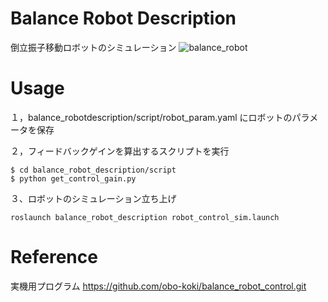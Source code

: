 # Balance Robot Description
倒立振子移動ロボットのシミュレーション
![balance_robot](https://user-images.githubusercontent.com/60743930/104920146-b5a27e80-59da-11eb-8a1b-30fabd63d69b.png)

# Usage

１，balance_robotdescription/script/robot_param.yaml にロボットのパラメータを保存

２，フィードバックゲインを算出するスクリプトを実行
```
$ cd balance_robot_description/script
$ python get_control_gain.py
```
３、ロボットのシミュレーション立ち上げ
```
roslaunch balance_robot_description robot_control_sim.launch
```

# Reference

実機用プログラム
https://github.com/obo-koki/balance_robot_control.git